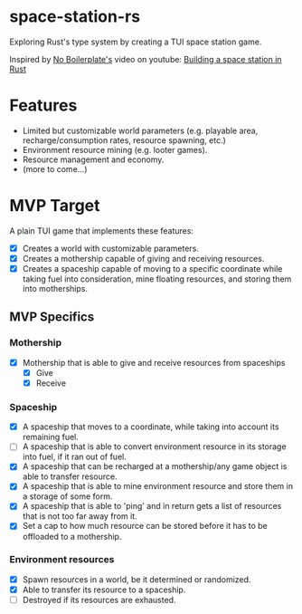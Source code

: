 # space-station-rs

Exploring Rust's type system by creating a TUI space station game.

Inspired by [No Boilerplate's](https://www.youtube.com/@NoBoilerplate) video on youtube: [Building a space station in Rust](https://www.youtube.com/watch?v=7GzQArrek7A&pp=ygUdbm8gYm9pbGVycGxhdGUgcnVzdCBzcGFjZXNoaXA%3D)

# Features
- Limited but customizable world parameters (e.g. playable area, recharge/consumption rates, resource spawning, etc.)
- Environment resource mining (e.g. looter games).
- Resource management and economy.
- (more to come...)

# MVP Target  
A plain TUI game that implements these features:
- [x] Creates a world with customizable parameters.
- [x] Creates a mothership capable of giving and receiving resources.
- [x] Creates a spaceship capable of moving to a specific coordinate while taking fuel into consideration, mine floating resources, and storing them into motherships.
## MVP Specifics
### Mothership
- [x] Mothership that is able to give and receive resources from spaceships
  - [x] Give
  - [x] Receive
### Spaceship
- [x] A spaceship that moves to a coordinate, while taking into account its remaining fuel.
- [ ] A spaceship that is able to convert environment resource in its storage into fuel, if it ran out of fuel.
- [x] A spaceship that can be recharged at a mothership/any game object is able to transfer resource.
- [x] A spaceship that is able to mine environment resource and store them in a storage of some form.
- [x] A spaceship that is able to 'ping' and in return gets a list of resources that is not too far away from it.
- [x] Set a cap to how much resource can be stored before it has to be offloaded to a mothership.
### Environment resources
- [x] Spawn resources in a world, be it determined or randomized.
- [x] Able to transfer its resource to a spaceship.
- [ ] Destroyed if its resources are exhausted.
